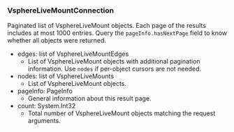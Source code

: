 ### VsphereLiveMountConnection
Paginated list of VsphereLiveMount objects. Each page of the results includes at most 1000 entries. Query the `pageInfo.hasNextPage` field to know whether all objects were returned.

- edges: list of VsphereLiveMountEdges
  - List of VsphereLiveMount objects with additional pagination information. Use `nodes` if per-object cursors are not needed.
- nodes: list of VsphereLiveMounts
  - List of VsphereLiveMount objects.
- pageInfo: PageInfo
  - General information about this result page.
- count: System.Int32
  - Total number of VsphereLiveMount objects matching the request arguments.
